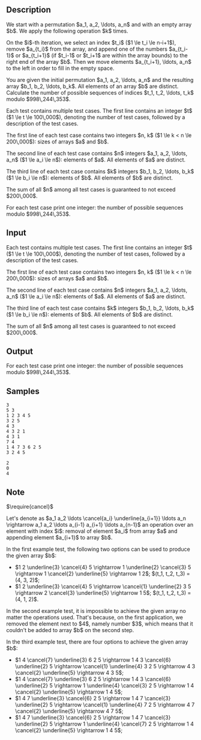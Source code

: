 ## Description

<div><p>We start with a permutation $a_1, a_2, \ldots, a_n$ and with an empty array $b$. We apply the following operation $k$ times.</p><p>On the $i$-th iteration, we select an index $t_i$ ($1 \le t_i \le n-i+1$), remove $a_{t_i}$ from the array, and append one of the numbers $a_{t_i-1}$ or $a_{t_i+1}$ (if $t_i-1$ or $t_i+1$ are within the array bounds) to the right end of the array $b$. Then we move elements $a_{t_i+1}, \ldots, a_n$ to the left in order to fill in the empty space.</p><p>You are given the initial permutation $a_1, a_2, \ldots, a_n$ and the resulting array $b_1, b_2, \ldots, b_k$. All elements of an array $b$ are <span class="tex-font-style-bf">distinct</span>. Calculate the number of possible sequences of indices $t_1, t_2, \ldots, t_k$ modulo $998\,244\,353$.</p></div><div class="input-specification"><p>Each test contains multiple test cases. The first line contains an integer $t$ ($1 \le t \le 100\,000$), denoting the number of test cases, followed by a description of the test cases.</p><p>The first line of each test case contains two integers $n, k$ ($1 \le k &lt; n \le 200\,000$): sizes of arrays $a$ and $b$.</p><p>The second line of each test case contains $n$ integers $a_1, a_2, \ldots, a_n$ ($1 \le a_i \le n$): elements of $a$. All elements of $a$ are <span class="tex-font-style-bf">distinct</span>.</p><p>The third line of each test case contains $k$ integers $b_1, b_2, \ldots, b_k$ ($1 \le b_i \le n$): elements of $b$. All elements of $b$ are <span class="tex-font-style-bf">distinct</span>.</p><p>The sum of all $n$ among all test cases is guaranteed to not exceed $200\,000$.</p></div><div class="output-specification"><p>For each test case print one integer: the number of possible sequences modulo $998\,244\,353$.</p></div>

## Input

<p>Each test contains multiple test cases. The first line contains an integer $t$ ($1 \le t \le 100\,000$), denoting the number of test cases, followed by a description of the test cases.</p><p>The first line of each test case contains two integers $n, k$ ($1 \le k &lt; n \le 200\,000$): sizes of arrays $a$ and $b$.</p><p>The second line of each test case contains $n$ integers $a_1, a_2, \ldots, a_n$ ($1 \le a_i \le n$): elements of $a$. All elements of $a$ are <span class="tex-font-style-bf">distinct</span>.</p><p>The third line of each test case contains $k$ integers $b_1, b_2, \ldots, b_k$ ($1 \le b_i \le n$): elements of $b$. All elements of $b$ are <span class="tex-font-style-bf">distinct</span>.</p><p>The sum of all $n$ among all test cases is guaranteed to not exceed $200\,000$.</p>

## Output

<p>For each test case print one integer: the number of possible sequences modulo $998\,244\,353$.</p>

## Samples

```input1
3
5 3
1 2 3 4 5
3 2 5
4 3
4 3 2 1
4 3 1
7 4
1 4 7 3 6 2 5
3 2 4 5
```

```output1
2
0
4
```




## Note

<p>$\require{cancel}$</p><p>Let's denote as $a_1 a_2 \ldots \cancel{a_i} \underline{a_{i+1}} \ldots a_n \rightarrow a_1 a_2 \ldots a_{i-1} a_{i+1} \ldots a_{n-1}$ an operation over an element with index $i$: removal of element $a_i$ from array $a$ and appending element $a_{i+1}$ to array $b$.</p><p>In the first example test, the following two options can be used to produce the given array $b$:</p><ul> <li> $1 2 \underline{3} \cancel{4} 5 \rightarrow 1 \underline{2} \cancel{3} 5 \rightarrow 1 \cancel{2} \underline{5} \rightarrow 1 2$; $(t_1, t_2, t_3) = (4, 3, 2)$; </li><li> $1 2 \underline{3} \cancel{4} 5 \rightarrow \cancel{1} \underline{2} 3 5 \rightarrow 2 \cancel{3} \underline{5} \rightarrow 1 5$; $(t_1, t_2, t_3) = (4, 1, 2)$. </li></ul><p>In the second example test, it is impossible to achieve the given array no matter the operations used. That's because, on the first application, we removed the element next to $4$, namely number $3$, which means that it couldn't be added to array $b$ on the second step.</p><p>In the third example test, there are four options to achieve the given array $b$:</p><ul> <li> $1 4 \cancel{7} \underline{3} 6 2 5 \rightarrow 1 4 3 \cancel{6} \underline{2} 5 \rightarrow \cancel{1} \underline{4} 3 2 5 \rightarrow 4 3 \cancel{2} \underline{5} \rightarrow 4 3 5$;</li><li> $1 4 \cancel{7} \underline{3} 6 2 5 \rightarrow 1 4 3 \cancel{6} \underline{2} 5 \rightarrow 1 \underline{4} \cancel{3} 2 5 \rightarrow 1 4 \cancel{2} \underline{5} \rightarrow 1 4 5$;</li><li> $1 4 7 \underline{3} \cancel{6} 2 5 \rightarrow 1 4 7 \cancel{3} \underline{2} 5 \rightarrow \cancel{1} \underline{4} 7 2 5 \rightarrow 4 7 \cancel{2} \underline{5} \rightarrow 4 7 5$;</li><li> $1 4 7 \underline{3} \cancel{6} 2 5 \rightarrow 1 4 7 \cancel{3} \underline{2} 5 \rightarrow 1 \underline{4} \cancel{7} 2 5 \rightarrow 1 4 \cancel{2} \underline{5} \rightarrow 1 4 5$;</li></ul>
